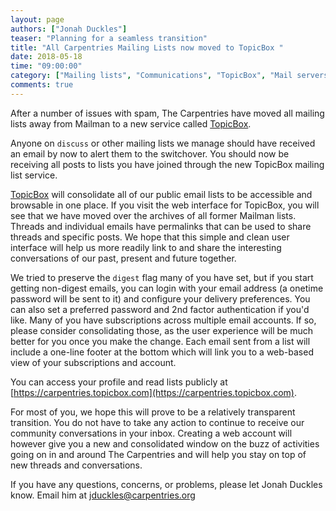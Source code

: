 ```yaml
---
layout: page
authors: ["Jonah Duckles"]
teaser: "Planning for a seamless transition"
title: "All Carpentries Mailing Lists now moved to TopicBox "
date: 2018-05-18
time: "09:00:00"
category: ["Mailing lists", "Communications", "TopicBox", "Mail servers"]
comments: true
---
```


After a number of issues with spam, The Carpentries have moved all mailing lists away from Mailman to a new service called [TopicBox](https://www.topicbox.com/).

Anyone on `discuss` or other mailing lists we manage should have received an email by now to alert them to the switchover. You should 
now be receiving all posts to lists you have joined through the new TopicBox mailing list service.

[TopicBox](https://www.topicbox.com/) will consolidate all of our public email lists to be accessible and browsable in one place. 
If you visit the web interface for TopicBox, you will see that we have moved over the archives of all former Mailman lists. 
Threads and individual emails have permalinks that can be used to share threads and specific posts. 
We hope that this simple and clean user interface will help us more readily link to and share the interesting conversations 
of our past, present and future together.

We tried to preserve the `digest` flag many of you have set, but if you start getting non-digest emails,
you can login with your email address (a onetime password will be sent to it) and configure your delivery preferences. 
You can also set a preferred password and 2nd factor authentication if you'd like. 
Many of you have subscriptions across multiple email accounts. If so, please consider consolidating those, as the user experience 
will be much better for you once you make the change. Each email sent from a list will include a one-line footer at the bottom which will 
link you to a web-based view of your subscriptions and account.

You can access your profile and read lists publicly at [https://carpentries.topicbox.com](https://carpentries.topicbox.com).

For most of you, we hope this will prove to be a relatively transparent transition. 
You do not have to take any action to continue to receive our community conversations in your inbox. 
Creating a web account will however give you a new and consolidated window on the buzz of activities going on in and 
around The Carpentries and will help you stay on top of new threads and conversations.

If you have any questions, concerns, or problems, please let Jonah Duckles know. Email him at [jduckles@carpentries.org](mailto:jduckles@carpentries.org)
